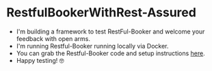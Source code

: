 # RestfulBookerWithRest-Assured

- I'm building a framework to test RestFul-Booker and welcome your feedback with open arms.
- I'm running Restful-Booker running locally via Docker.
- You can grab the Restful-Booker code and setup instructions [here](https://github.com/mwinteringham/restful-booker).
- Happy testing! 🤓